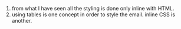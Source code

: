 1. from what I have seen all the styling is done only inline with HTML.
2. using tables is one concept in order to style the email. inline CSS is another. 